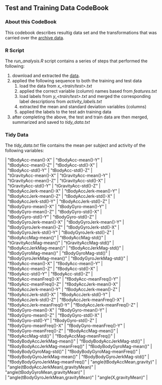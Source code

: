 ## Test and Training Data CodeBook

### About this CodeBook

This codebook describes resultig data set and the transformations that was carried over the [archive data](https://d396qusza40orc.cloudfront.net/getdata%2Fprojectfiles%2FUCI%20HAR%20Dataset.zip).

### R Script

The *run_analysis.R* script contains a series of steps that performed the following:
1. download and extracted the [data](https://d396qusza40orc.cloudfront.net/getdata%2Fprojectfiles%2FUCI%20HAR%20Dataset.zip).
1. applied the following sequence to both the training and test data
   1. load the data from *x_<train/test>.txt*
   1. applied the correct variable (column) names based from *features.txt* 
   1. load labels from *y_<train/test>.txt* and merged the corresponding label descriptions from *activity_labels.txt*
   1. extracted the mean and standard deviation variables (columns)
   1. applied the labels to the test adn training data
1. after completing the above, the test and train data are then merged, summarized and saved to *tidy_data.txt*


### Tidy Data

The *tidy_data.txt* file contains the mean per subject and activity of the following variables:

| "tBodyAcc-mean()-X"                    | "tBodyAcc-mean()-Y"                  |  
| "tBodyAcc-mean()-Z"                    | "tBodyAcc-std()-X"                   |  
| "tBodyAcc-std()-Y"                     | "tBodyAcc-std()-Z"                   |  
| "tGravityAcc-mean()-X"                 | "tGravityAcc-mean()-Y"               |  
| "tGravityAcc-mean()-Z"                 | "tGravityAcc-std()-X"                |  
| "tGravityAcc-std()-Y"                  | "tGravityAcc-std()-Z"                |  
| "tBodyAccJerk-mean()-X"                | "tBodyAccJerk-mean()-Y"              |  
| "tBodyAccJerk-mean()-Z"                | "tBodyAccJerk-std()-X"               |  
| "tBodyAccJerk-std()-Y"                 | "tBodyAccJerk-std()-Z"               |  
| "tBodyGyro-mean()-X"                   | "tBodyGyro-mean()-Y"                 |  
| "tBodyGyro-mean()-Z"                   | "tBodyGyro-std()-X"                  |  
| "tBodyGyro-std()-Y"                    | "tBodyGyro-std()-Z"                  |  
| "tBodyGyroJerk-mean()-X"               | "tBodyGyroJerk-mean()-Y"             |  
| "tBodyGyroJerk-mean()-Z"               | "tBodyGyroJerk-std()-X"              |  
| "tBodyGyroJerk-std()-Y"                | "tBodyGyroJerk-std()-Z"              |  
| "tBodyAccMag-mean()"                   | "tBodyAccMag-std()"                  |  
| "tGravityAccMag-mean()"                | "tGravityAccMag-std()"               |  
| "tBodyAccJerkMag-mean()"               | "tBodyAccJerkMag-std()"              |  
| "tBodyGyroMag-mean()"                  | "tBodyGyroMag-std()"                 |  
| "tBodyGyroJerkMag-mean()"              | "tBodyGyroJerkMag-std()"             |  
| "fBodyAcc-mean()-X"                    | "fBodyAcc-mean()-Y"                  |  
| "fBodyAcc-mean()-Z"                    | "fBodyAcc-std()-X"                   |  
| "fBodyAcc-std()-Y"                     | "fBodyAcc-std()-Z"                   |  
| "fBodyAcc-meanFreq()-X"                | "fBodyAcc-meanFreq()-Y"              |  
| "fBodyAcc-meanFreq()-Z"                | "fBodyAccJerk-mean()-X"              |  
| "fBodyAccJerk-mean()-Y"                | "fBodyAccJerk-mean()-Z"              |  
| "fBodyAccJerk-std()-X"                 | "fBodyAccJerk-std()-Y"               |  
| "fBodyAccJerk-std()-Z"                 | "fBodyAccJerk-meanFreq()-X"          |  
| "fBodyAccJerk-meanFreq()-Y"            | "fBodyAccJerk-meanFreq()-Z"          |  
| "fBodyGyro-mean()-X"                   | "fBodyGyro-mean()-Y"                 |  
| "fBodyGyro-mean()-Z"                   | "fBodyGyro-std()-X"                  |  
| "fBodyGyro-std()-Y"                    | "fBodyGyro-std()-Z"                  |  
| "fBodyGyro-meanFreq()-X"               | "fBodyGyro-meanFreq()-Y"             |  
| "fBodyGyro-meanFreq()-Z"               | "fBodyAccMag-mean()"                 |  
| "fBodyAccMag-std()"                    | "fBodyAccMag-meanFreq()"             |  
| "fBodyBodyAccJerkMag-mean()"           | "fBodyBodyAccJerkMag-std()"          |  
| "fBodyBodyAccJerkMag-meanFreq()"       | "fBodyBodyGyroMag-mean()"            |  
| "fBodyBodyGyroMag-std()"               | "fBodyBodyGyroMag-meanFreq()"        |  
| "fBodyBodyGyroJerkMag-mean()"          | "fBodyBodyGyroJerkMag-std()"         |  
| "fBodyBodyGyroJerkMag-meanFreq()"      | "angle(tBodyAccMean,gravity)"        |  
| "angle(tBodyAccJerkMean),gravityMean)" | "angle(tBodyGyroMean,gravityMean)"   |  
| "angle(tBodyGyroJerkMean,gravityMean)" | "angle(X,gravityMean)"               | 
